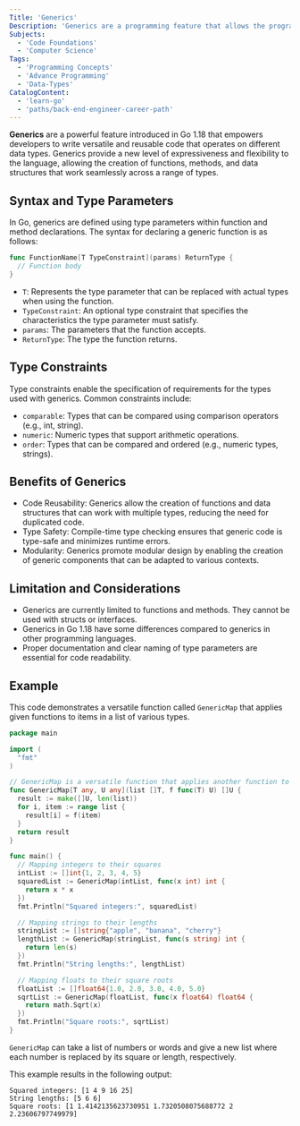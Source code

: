 ```yaml
---
Title: 'Generics'
Description: 'Generics are a programming feature that allows the programmer to write versatile and reusable code that operates on different data types.'
Subjects:
  - 'Code Foundations'
  - 'Computer Science'
Tags:
  - 'Programming Concepts'
  - 'Advance Programming'
  - 'Data-Types'
CatalogContent:
  - 'learn-go'
  - 'paths/back-end-engineer-career-path'
---
```


**Generics** are a powerful feature introduced in Go 1.18 that empowers developers to write versatile and reusable code that operates on different data types. Generics provide a new level of expressiveness and flexibility to the language, allowing the creation of functions, methods, and data structures that work seamlessly across a range of types.

## Syntax and Type Parameters

In Go, generics are defined using type parameters within function and method declarations. The syntax for declaring a generic function is as follows:

```go
func FunctionName[T TypeConstraint](params) ReturnType {
  // Function body
}
```

- `T`: Represents the type parameter that can be replaced with actual types when using the function.
- `TypeConstraint`: An optional type constraint that specifies the characteristics the type parameter must satisfy.
- `params`: The parameters that the function accepts.
- `ReturnType`: The type the function returns.

## Type Constraints

Type constraints enable the specification of requirements for the types used with generics. Common constraints include:

- `comparable`: Types that can be compared using comparison operators (e.g., int, string).
- `numeric`: Numeric types that support arithmetic operations.
- `order`: Types that can be compared and ordered (e.g., numeric types, strings).

## Benefits of Generics

- Code Reusability: Generics allow the creation of functions and data structures that can work with multiple types, reducing the need for duplicated code.
- Type Safety: Compile-time type checking ensures that generic code is type-safe and minimizes runtime errors.
- Modularity: Generics promote modular design by enabling the creation of generic components that can be adapted to various contexts.

## Limitation and Considerations

- Generics are currently limited to functions and methods. They cannot be used with structs or interfaces.
- Generics in Go 1.18 have some differences compared to generics in other programming languages.
- Proper documentation and clear naming of type parameters are essential for code readability.

## Example

This code demonstrates a versatile function called `GenericMap` that applies given functions to items in a list of various types.

```go
package main

import (
  "fmt"
)

// GenericMap is a versatile function that applies another function to each item in a list.
func GenericMap[T any, U any](list []T, f func(T) U) []U {
  result := make([]U, len(list))
  for i, item := range list {
    result[i] = f(item)
  }
  return result
}

func main() {
  // Mapping integers to their squares
  intList := []int{1, 2, 3, 4, 5}
  squaredList := GenericMap(intList, func(x int) int {
    return x * x
  })
  fmt.Println("Squared integers:", squaredList)

  // Mapping strings to their lengths
  stringList := []string{"apple", "banana", "cherry"}
  lengthList := GenericMap(stringList, func(s string) int {
    return len(s)
  })
  fmt.Println("String lengths:", lengthList)

  // Mapping floats to their square roots
  floatList := []float64{1.0, 2.0, 3.0, 4.0, 5.0}
  sqrtList := GenericMap(floatList, func(x float64) float64 {
    return math.Sqrt(x)
  })
  fmt.Println("Square roots:", sqrtList)
}
```

`GenericMap` can take a list of numbers or words and give a new list where each number is replaced by its square or length, respectively.

This example results in the following output:

```shell
Squared integers: [1 4 9 16 25]
String lengths: [5 6 6]
Square roots: [1 1.4142135623730951 1.7320508075688772 2 2.23606797749979]
```
